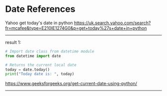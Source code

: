 # Date References

Yahoo
get today's date in python 
https://uk.search.yahoo.com/search?fr=mcafee&type=E210IE1274G0&p=get+today%27s+date+in+python

____

result 1:

```python
# Import date class from datetime module
from datetime import date

# Returns the current local date
today = date.today()
print("Today date is: ", today)
```

https://www.geeksforgeeks.org/get-current-date-using-python/

____
